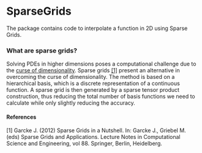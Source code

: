 # SparseGrids
The package contains code to interpolate a function in 2D using Sparse Grids.

### What are sparse grids?
Solving PDEs in higher dimensions poses a computational challenge due to the [curse of dimensionality](https://en.wikipedia.org/wiki/Curse_of_dimensionality).
Sparse grids [[1]](https://doi.org/10.1007/978-3-642-31703-3_3) present an alternative in overcoming the curse of dimensionality. The method is based on a hierarchical basis, which is a discrete representation of a continuous function. A sparse grid is then generated by a sparse tensor product construction, thus reducing the total number of basis functions we need to calculate while only slightly reducing the accuracy.

#### References
[1] Garcke J. (2012) Sparse Grids in a Nutshell. In: Garcke J., Griebel M. (eds) Sparse Grids and Applications. Lecture Notes in Computational Science and Engineering, vol 88. Springer, Berlin, Heidelberg.

